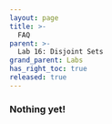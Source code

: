 ```yaml
---
layout: page
title: >-
  FAQ
parent: >-
  Lab 16: Disjoint Sets
grand_parent: Labs
has_right_toc: true
released: true
---
```


### Nothing yet!
